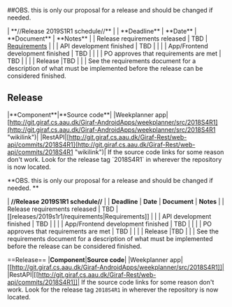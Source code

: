 ##OBS. this is only our proposal for a release and should be changed if needed.

| \*\*//Release 2019S1R1 schedule//\*\* | | \*\*Deadline\*\* |
\*\*Date\*\* | \*\*Document\*\* | \*\*Notes\*\* | | Release requirements
released | TBD |
[Requirements](releases/2019s1r1/requirements "wikilink") | | | API
development finished | TBD | | | | App/Frontend development finished |
TBD | | | | PO approves that requirements are met | TBD | | | | Release
|TBD | | | See the requirements document for a description of what must
be implemented before the release can be considered finished.

## Release

|\*\*Component\*\*|\*\*Source code\*\*| |Weekplanner
app|[http://git.giraf.cs.aau.dk/Giraf-AndroidApps/weekplanner/src/2018S4R1](http://git.giraf.cs.aau.dk/Giraf-AndroidApps/weekplanner/src/2018S4R1 "wikilink")|
|RestAPI|[http://git.giraf.cs.aau.dk/Giraf-Rest/web-api/commits/2018S4R1](http://git.giraf.cs.aau.dk/Giraf-Rest/web-api/commits/2018S4R1 "wikilink")|
If the source code links for some reason don't work. Look for the
release tag \`2018S4R1\` in wherever the repository is now located.





**OBS. this is only our proposal for a release and should be changed if needed. **

| **//Release 2019S1R1 schedule//**                                                                                            |
| **Deadline**                                               | **Date**                 | **Document**   | **Notes** |
| Release requirements released                  | TBD | [[releases/2019s1r1/requirements|Requirements]]    | |
| API development finished                         | TBD |                             | |
| App/Frontend development finished        | TBD  |                             |                                               |
| PO approves that requirements are met   | TBD |                             |                                              |
| Release                                                        |TBD  |  |                                             |
See the requirements document for a description of what must be implemented before the release can be considered finished. 

==Release==
|**Component**|**Source code**|
|Weekplanner app|[[http://git.giraf.cs.aau.dk/Giraf-AndroidApps/weekplanner/src/2018S4R1]]|
|RestAPI|[[http://git.giraf.cs.aau.dk/Giraf-Rest/web-api/commits/2018S4R1]]|
If the source code links for some reason don't work. Look for the release tag `2018S4R1` in wherever the repository is now located.
